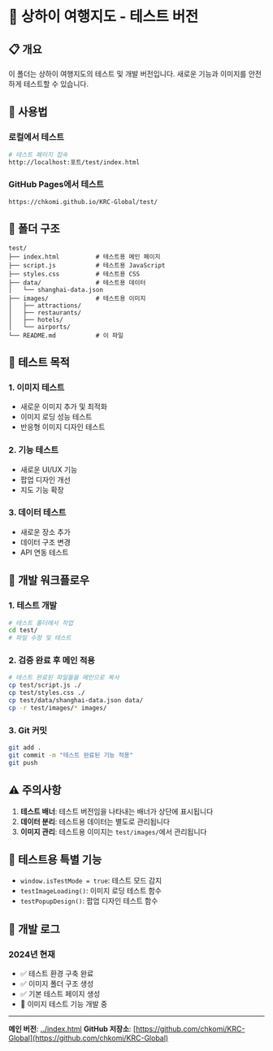 # 🧪 상하이 여행지도 - 테스트 버전

## 📋 개요
이 폴더는 상하이 여행지도의 테스트 및 개발 버전입니다. 새로운 기능과 이미지를 안전하게 테스트할 수 있습니다.

## 🚀 사용법

### 로컬에서 테스트
```bash
# 테스트 페이지 접속
http://localhost:포트/test/index.html
```

### GitHub Pages에서 테스트
```
https://chkomi.github.io/KRC-Global/test/
```

## 📁 폴더 구조
```
test/
├── index.html          # 테스트용 메인 페이지
├── script.js           # 테스트용 JavaScript
├── styles.css          # 테스트용 CSS
├── data/               # 테스트용 데이터
│   └── shanghai-data.json
├── images/             # 테스트용 이미지
│   ├── attractions/
│   ├── restaurants/
│   ├── hotels/
│   └── airports/
└── README.md           # 이 파일
```

## 🎯 테스트 목적

### 1. 이미지 테스트
- 새로운 이미지 추가 및 최적화
- 이미지 로딩 성능 테스트
- 반응형 이미지 디자인 테스트

### 2. 기능 테스트
- 새로운 UI/UX 기능
- 팝업 디자인 개선
- 지도 기능 확장

### 3. 데이터 테스트
- 새로운 장소 추가
- 데이터 구조 변경
- API 연동 테스트

## 🔄 개발 워크플로우

### 1. 테스트 개발
```bash
# 테스트 폴더에서 작업
cd test/
# 파일 수정 및 테스트
```

### 2. 검증 완료 후 메인 적용
```bash
# 테스트 완료된 파일들을 메인으로 복사
cp test/script.js ./
cp test/styles.css ./
cp test/data/shanghai-data.json data/
cp -r test/images/* images/
```

### 3. Git 커밋
```bash
git add .
git commit -m "테스트 완료된 기능 적용"
git push
```

## ⚠️ 주의사항

1. **테스트 배너**: 테스트 버전임을 나타내는 배너가 상단에 표시됩니다
2. **데이터 분리**: 테스트용 데이터는 별도로 관리됩니다
3. **이미지 관리**: 테스트용 이미지는 `test/images/`에서 관리됩니다

## 🎨 테스트용 특별 기능

- `window.isTestMode = true`: 테스트 모드 감지
- `testImageLoading()`: 이미지 로딩 테스트 함수
- `testPopupDesign()`: 팝업 디자인 테스트 함수

## 📝 개발 로그

### 2024년 현재
- ✅ 테스트 환경 구축 완료
- ✅ 이미지 폴더 구조 생성
- ✅ 기본 테스트 페이지 생성
- 🔄 이미지 테스트 기능 개발 중

---

**메인 버전**: [../index.html](../index.html)
**GitHub 저장소**: [https://github.com/chkomi/KRC-Global](https://github.com/chkomi/KRC-Global) 